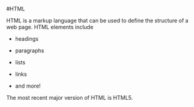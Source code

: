 #HTML

HTML is a markup language that can be used to define the structure of a web page. HTML elements include

* headings

* paragraphs

* lists

* links

* and more!


The most recent major version of HTML is HTML5.